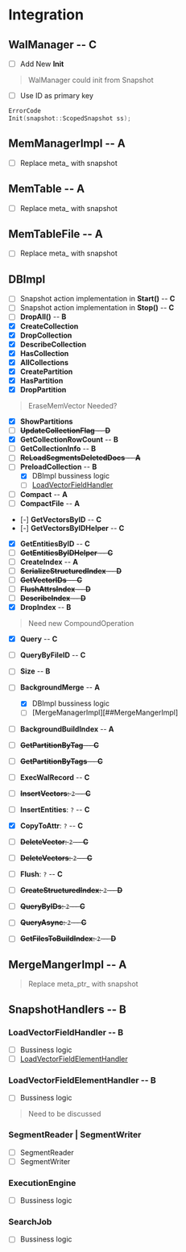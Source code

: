 # Integration

## WalManager -- C
- [ ] Add New **Init**
> WalManager could init from Snapshot
- [ ] Use ID as primary key
```cpp
ErrorCode
Init(snapshot::ScopedSnapshot ss);
```

## MemManagerImpl -- A

- [ ] Replace meta_ with snapshot

## MemTable -- A

- [ ] Replace meta_ with snapshot

## MemTableFile -- A

- [ ] Replace meta_ with snapshot

## DBImpl

- [ ] Snapshot action implementation in **Start()** -- **C**
- [ ] Snapshot action implementation in **Stop()** -- **C**
- [ ] **DropAll()** -- **B**
- [x] **CreateCollection**
- [x] **DropCollection**
- [x] **DescribeCollection**
- [x] **HasCollection**
- [x] **AllCollections**
- [x] **CreatePartition**
- [x] **HasPartition**
- [x] **DropPartition**
> EraseMemVector Needed?
- [x] **ShowPartitions**
- [ ] ~~**UpdateCollectionFlag** -- **D**~~
- [x] **GetCollectionRowCount** -- **B**
- [ ] **GetCollectionInfo** -- **B**
- [ ] ~~**ReLoadSegmentsDeletedDocs** -- **A**~~
- [ ] **PreloadCollection** -- **B**
    - [x] DBImpl bussiness logic
    - [ ] [LoadVectorFieldHandler](##SnapshotHandlers###LoadVectorFieldHandler)
- [ ] **Compact** -- **A**
- [ ] **CompactFile** -- **A**
- [-] **GetVectorsByID** -- **C**
- [-] **GetVectorsByIDHelper** -- **C**
- [x] **GetEntitiesByID** -- **C**
- [ ] ~~**GetEntitiesByIDHelper** -- **C**~~
- [ ] **CreateIndex** -- **A**
- [ ] ~~**SerializeStructuredIndex** -- **D**~~
- [ ] ~~**GetVectorIDs** -- **C**~~
- [ ] ~~**FlushAttrsIndex** -- **D**~~
- [ ] ~~**DescribeIndex** -- **D**~~
- [x] **DropIndex** -- **B**
> Need new CompoundOperation
- [x] **Query** -- **C**
- [ ] **QueryByFileID** -- **C**
- [ ] **Size** -- **B**
- [ ] **BackgroundMerge** -- **A**
    - [x] DBImpl bussiness logic
    - [ ] [MergeManagerImpl][##MergeMangerImpl]
- [ ] **BackgroundBuildIndex** -- **A**
- [ ] ~~**GetPartitionByTag** -- **C**~~
- [ ] ~~**GetPartitionByTags** -- **C**~~
- [ ] **ExecWalRecord** -- **C**

- [ ] ~~**InsertVectors**: `?` -- **C**~~
- [ ] **InsertEntities**: `?` -- **C**
- [x] **CopyToAttr**: `?` -- **C**
- [ ] ~~**DeleteVector**: `?` -- **C**~~
- [ ] ~~**DeleteVectors**: `?` -- **C**~~
- [ ] **Flush**: `?` -- **C**
- [ ] ~~**CreateStructuredIndex**: `?` -- **D**~~
- [ ] ~~**QueryByIDs**: `?` -- **C**~~
- [ ] ~~**QueryAsync**: `?` -- **C**~~
- [ ] ~~**GetFilesToBuildIndex**: `?` -- **D**~~

## MergeMangerImpl -- A
> Replace meta_ptr_ with snapshot

## SnapshotHandlers -- B

### LoadVectorFieldHandler -- B
- [ ] Bussiness logic
- [ ] [LoadVectorFieldElementHandler](###LoadVectorFieldElementHandler)

### LoadVectorFieldElementHandler -- B
- [ ] Bussiness logic
> Need to be discussed

### SegmentReader | SegmentWriter
- [ ] SegmentReader
- [ ] SegmentWriter

### ExecutionEngine
- [ ] Bussiness logic

### SearchJob
- [ ] Bussiness logic
